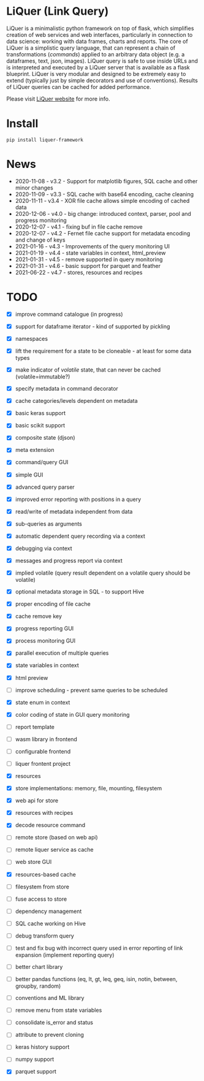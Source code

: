 # LiQuer (Link Query) 

LiQuer is a minimalistic python framework on top of flask, which simplifies creation of web services and web interfaces,
particularly in connection to data science: working with data frames, charts and reports.
The core of LiQuer is a simplistic query language, that can represent a chain of transformations (*commands*)
applied to an arbitrary data object (e.g. a dataframes, text, json, images). LiQuer query is safe to use inside URLs
and is interpreted and executed by a LiQuer server that is available as a flask blueprint.
LiQuer is very modular and designed to be extremely easy to extend (typically just by simple decorators and use of conventions).
Results of LiQuer queries can be cached for added performance.

Please visit [LiQuer website](https://orest-d.github.io/liquer/) for more info.

# Install

```
pip install liquer-framework
```

# News
- 2020-11-08 - v3.2 - Support for matplotlib figures, SQL cache and other minor changes
- 2020-11-09 - v3.3 - SQL cache with base64 encoding, cache cleaning
- 2020-11-11 - v3.4 - XOR file cache allows simple encoding of cached data
- 2020-12-06 - v4.0 - big change: introduced context, parser, pool and progress monitoring
- 2020-12-07 - v4.1 - fixing buf in file cache remove
- 2020-12-07 - v4.2 - Fernet file cache support for metadata encoding and change of keys
- 2021-01-16 - v4.3 - Improvements of the query monitoring UI
- 2021-01-19 - v4.4 - state variables in context, html_preview
- 2021-01-31 - v4.5 - remove supported in query monitoring
- 2021-01-31 - v4.6 - basic support for parquet and feather
- 2021-06-22 - v4.7 - stores, resources and recipes

# TODO

- [x] improve command catalogue (in progress)
- [x] support for dataframe iterator - kind of supported by pickling
- [x] namespaces
- [x] lift the requirement for a state to be cloneable - at least for some data types
- [x] make indicator of *volatile* state, that can never be cached (volatile=immutable?)
- [x] specify metadata in command decorator
- [x] cache categories/levels dependent on metadata
- [x] basic keras support
- [x] basic scikit support
- [x] composite state (djson)
- [x] meta extension
- [x] command/query GUI
- [x] simple GUI

- [x] advanced query parser
- [x] improved error reporting with positions in a query
- [x] read/write of metadata independent from data

- [x] sub-queries as arguments
- [x] automatic dependent query recording via a context
- [x] debugging via context
- [x] messages and progress report via context
- [x] implied volatile (query result dependent on a volatile query should be volatile)

- [x] optional metadata storage in SQL - to support Hive
- [x] proper encoding of file cache
- [x] cache remove key 

- [x] progress reporting GUI
- [x] process monitoring GUI
- [x] parallel execution of multiple queries

- [x] state variables in context
- [x] html preview
- [ ] improve scheduling - prevent same queries to be scheduled
- [x] state enum in context
- [x] color coding of state in GUI query monitoring

- [ ] report template
- [ ] wasm library in frontend
- [ ] configurable frontend
- [ ] liquer frontent project

- [x] resources
- [x] store implementations: memory, file, mounting, filesystem
- [x] web api for store
- [x] resources with recipes
- [x] decode resource command
- [ ] remote store (based on web api)
- [ ] remote liquer service as cache
- [ ] web store GUI
- [x] resources-based cache
- [ ] filesystem from store
- [ ] fuse access to store
- [ ] dependency management

- [ ] SQL cache working on Hive
- [ ] debug transform query
- [ ] test and fix bug with incorrect query used in error reporting of link expansion (implement reporting query)

- [ ] better chart library
- [ ] better pandas functions (eq, lt, gt, leq, geq, isin, notin, between, groupby, random)
- [ ] conventions and ML library 

- [ ] remove menu from state variables
- [ ] consolidate is_error and status

- [ ] attribute to prevent cloning
- [ ] keras history support
- [ ] numpy support
- [x] parquet support
